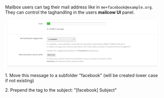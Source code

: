 Mailbox users can tag their mail address like in `me+facebook@example.org`. They can control the taghandling in the users **mailcow UI** panel.

![mailcow mail tagging settings](images/tagging.png)

1\. Move this message to a subfolder "facebook" (will be created lower case if not existing)

2\. Prepend the tag to the subject: "[facebook] Subject"
